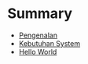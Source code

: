 # Summary

* [Pengenalan](README.md)
* [Kebutuhan System](system-requirment.md)
* [Hello World](chapter1.md)

